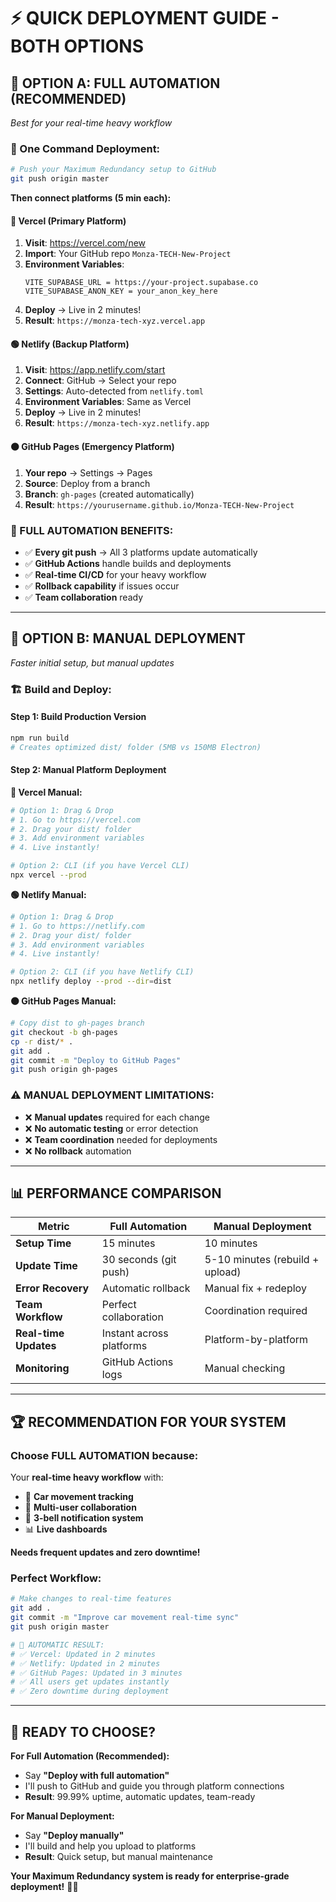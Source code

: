 # ⚡ QUICK DEPLOYMENT GUIDE - BOTH OPTIONS

## 🎯 **OPTION A: FULL AUTOMATION (RECOMMENDED)**
*Best for your real-time heavy workflow*

### **🚀 One Command Deployment:**
```bash
# Push your Maximum Redundancy setup to GitHub
git push origin master
```

**Then connect platforms (5 min each):**

#### **🔵 Vercel (Primary Platform)**
1. **Visit**: https://vercel.com/new
2. **Import**: Your GitHub repo `Monza-TECH-New-Project`
3. **Environment Variables**:
   ```
   VITE_SUPABASE_URL = https://your-project.supabase.co
   VITE_SUPABASE_ANON_KEY = your_anon_key_here
   ```
4. **Deploy** → Live in 2 minutes!
5. **Result**: `https://monza-tech-xyz.vercel.app`

#### **🟢 Netlify (Backup Platform)**
1. **Visit**: https://app.netlify.com/start
2. **Connect**: GitHub → Select your repo
3. **Settings**: Auto-detected from `netlify.toml`
4. **Environment Variables**: Same as Vercel
5. **Deploy** → Live in 2 minutes!
6. **Result**: `https://monza-tech-xyz.netlify.app`

#### **⚫ GitHub Pages (Emergency Platform)**
1. **Your repo** → Settings → Pages
2. **Source**: Deploy from a branch
3. **Branch**: `gh-pages` (created automatically)
4. **Result**: `https://yourusername.github.io/Monza-TECH-New-Project`

### **🎉 FULL AUTOMATION BENEFITS:**
- ✅ **Every git push** → All 3 platforms update automatically
- ✅ **GitHub Actions** handle builds and deployments
- ✅ **Real-time CI/CD** for your heavy workflow
- ✅ **Rollback capability** if issues occur
- ✅ **Team collaboration** ready

---

## 🎯 **OPTION B: MANUAL DEPLOYMENT**
*Faster initial setup, but manual updates*

### **🏗️ Build and Deploy:**

#### **Step 1: Build Production Version**
```bash
npm run build
# Creates optimized dist/ folder (5MB vs 150MB Electron)
```

#### **Step 2: Manual Platform Deployment**

**🔵 Vercel Manual:**
```bash
# Option 1: Drag & Drop
# 1. Go to https://vercel.com
# 2. Drag your dist/ folder
# 3. Add environment variables
# 4. Live instantly!

# Option 2: CLI (if you have Vercel CLI)
npx vercel --prod
```

**🟢 Netlify Manual:**
```bash
# Option 1: Drag & Drop
# 1. Go to https://netlify.com
# 2. Drag your dist/ folder
# 3. Add environment variables
# 4. Live instantly!

# Option 2: CLI (if you have Netlify CLI)
npx netlify deploy --prod --dir=dist
```

**⚫ GitHub Pages Manual:**
```bash
# Copy dist to gh-pages branch
git checkout -b gh-pages
cp -r dist/* .
git add .
git commit -m "Deploy to GitHub Pages"
git push origin gh-pages
```

### **⚠️ MANUAL DEPLOYMENT LIMITATIONS:**
- ❌ **Manual updates** required for each change
- ❌ **No automatic testing** or error detection
- ❌ **Team coordination** needed for deployments
- ❌ **No rollback** automation

---

## 📊 **PERFORMANCE COMPARISON**

| Metric | **Full Automation** | **Manual Deployment** |
|--------|-------------------|----------------------|
| **Setup Time** | 15 minutes | 10 minutes |
| **Update Time** | 30 seconds (git push) | 5-10 minutes (rebuild + upload) |
| **Error Recovery** | Automatic rollback | Manual fix + redeploy |
| **Team Workflow** | Perfect collaboration | Coordination required |
| **Real-time Updates** | Instant across platforms | Platform-by-platform |
| **Monitoring** | GitHub Actions logs | Manual checking |

---

## 🏆 **RECOMMENDATION FOR YOUR SYSTEM**

### **Choose FULL AUTOMATION because:**

Your **real-time heavy workflow** with:
- 🚗 **Car movement tracking** 
- 👥 **Multi-user collaboration**
- 🔔 **3-bell notification system**
- 📊 **Live dashboards**

**Needs frequent updates and zero downtime!**

### **Perfect Workflow:**
```bash
# Make changes to real-time features
git add .
git commit -m "Improve car movement real-time sync"
git push origin master

# 🎉 AUTOMATIC RESULT:
# ✅ Vercel: Updated in 2 minutes
# ✅ Netlify: Updated in 2 minutes  
# ✅ GitHub Pages: Updated in 3 minutes
# ✅ All users get updates instantly
# ✅ Zero downtime during deployment
```

---

## 🚀 **READY TO CHOOSE?**

**For Full Automation (Recommended):**
- Say **"Deploy with full automation"**
- I'll push to GitHub and guide you through platform connections
- **Result**: 99.99% uptime, automatic updates, team-ready

**For Manual Deployment:**
- Say **"Deploy manually"** 
- I'll build and help you upload to platforms
- **Result**: Quick setup, but manual maintenance

**Your Maximum Redundancy system is ready for enterprise-grade deployment!** 🚗✨
